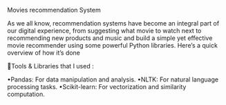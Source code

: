 Movies recommendation System

As we all know, recommendation systems have become an integral part of our digital experience, from suggesting what movie to watch next to recommending new products and music and build a simple yet effective movie recommender using some powerful Python libraries. Here’s a quick overview of how it’s done

 🔰Tools & Libraries that I used :

•Pandas: For data manipulation and analysis.
•NLTK: For natural language processing tasks.
•Scikit-learn: For vectorization and similarity computation.
